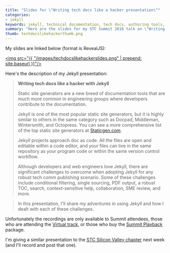 ```yaml
---
title: "Slides for \"Writing tech docs like a hacker presentation\""
categories:
- jekyll
keywords: jekyll, technical documentation, tech docs, authoring tools, markdown, markdown authoring tools
summary: "Here are the slides for my STC Summit 2016 talk on \"Writing tech docs like a hacker with Jekyll \" presentation. In this presentation, I introduce the tech comm conference attendees to Jekyll and how it can be used for authoring technical documentation. I'll try to demo a few of the tasks I describe."
thumb: techdocslikehackerthumb.png
---
```


My slides are linked below (format is RevealJS):

<a href="http://idratherbewriting.com/files/jekyllwritetechdocslikehackerstc/index.html#/"><img src="{{ "/images/techdocslikehackerslides.png" | prepend: site.baseurl }}"/></a>

Here's the description of my Jekyll presentation: 

> **Writing tech docs like a hacker with Jekyll**
>
>Static site generators are a new breed of documentation tools that are much more common in engineering groups where developers contribute to the documentation.
>
>Jekyll is one of the most popular static site generators, but it is highly similar to others in the same category such as Docpad, Middleman, Wintersmith, and Octopress. You can see a more comprehensive list of the top static site generators at [Staticgen.com](http://www.staticgen.com). 
>
>Jekyll projects approach doc as code. All the files are open and editable within a code editor, and your files can live in the same repository as your program code or within the same version control workflow. 
>
>Although developers and web engineers love Jekyll, there are significant challenges to overcome when adopting Jekyll for any robust tech comm publishing scenario. Some of these challenges include conditional filtering, single sourcing, PDF output, a robust TOC, search, context-sensitive help, collaboration, SME review, and more. 

>In this presentation, I'll share my adventures in using Jekyll and how I dealt with each of these challenges.

Unfortunately the recordings are only available to Summit attendees, those who are attending the [Virtual track](http://summit.stc.org/virtual-track/), or those who buy the [Summit Playback](http://www.stc.org/education/technical-communications-summit/summit-playback) package.

I'm giving a similar presentation to the [STC Silicon Valley chapter](http://www.stc-siliconvalley.org/2016/05/02/may-23-2016-writing-tech-docs-like-a-hacker-with-jekyll/) next week (and I'll record and post that one).